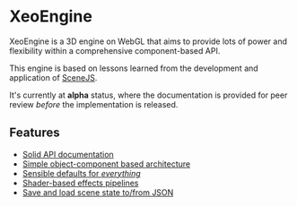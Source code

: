 # XeoEngine

XeoEngine is a 3D engine on WebGL that aims to provide lots of power and flexibility within a comprehensive component-based API.

This engine is based on lessons learned from the development and application of [SceneJS](http://scenejs.org).

It's currently at **alpha** status, where the documentation is provided for peer review *before* the implementation is released.

## Features 

 - [Solid API documentation](http://xeoengine.org/docs/index.html)
 - [Simple object-component based architecture](http://xeoengine.org/docs/classes/Scene.html)
 - [Sensible defaults for *everything*](http://xeoengine.org/docs/classes/Scene.html)
 - [Shader-based effects pipelines](http://xeoengine.org/docs/classes/Shader.html)
 - [Save and load scene state to/from JSON](http://xeoengine.org/docs/classes/Scene.html#savingAndLoadingJSON)
